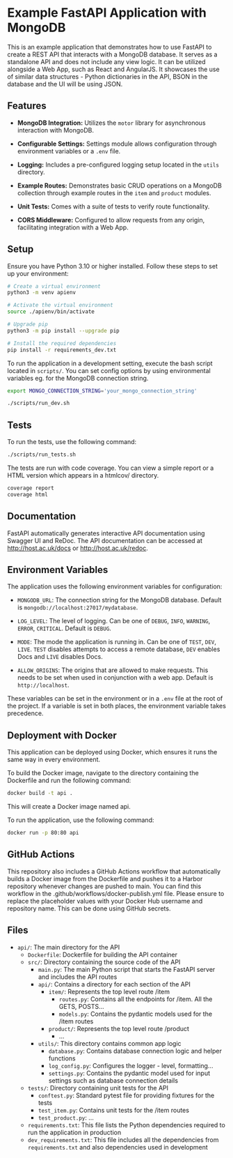 # Example FastAPI Application with MongoDB

This is an example application that demonstrates how to use FastAPI to create a REST API that interacts with a MongoDB database. It serves as a standalone API and does not include any view logic. It can be utilized alongside a Web App, such as React and AngularJS. It showcases the use of similar data structures - Python dictionaries in the API, BSON in the database and the UI will be using JSON.

## Features

- **MongoDB Integration:** Utilizes the `motor` library for asynchronous interaction with MongoDB.

- **Configurable Settings:** Settings module allows configuration through environment variables or a `.env` file.

- **Logging:** Includes a pre-configured logging setup located in the `utils` directory.

- **Example Routes:** Demonstrates basic CRUD operations on a MongoDB collection through example routes in the `item` and `product` modules.

- **Unit Tests:** Comes with a suite of tests to verify route functionality.

- **CORS Middleware:** Configured to allow requests from any origin, facilitating integration with a Web App.

## Setup

Ensure you have Python 3.10 or higher installed. Follow these steps to set up your environment:

```bash
# Create a virtual environment
python3 -m venv apienv

# Activate the virtual environment
source ./apienv/bin/activate

# Upgrade pip
python3 -m pip install --upgrade pip

# Install the required dependencies
pip install -r requirements_dev.txt
```

To run the application in a development setting, execute the bash script located in `scripts/`. You can set config options by using environmental variables eg. for the MongoDB connection string.

```bash
export MONGO_CONNECTION_STRING='your_mongo_connection_string'

./scripts/run_dev.sh
```

## Tests
To run the tests, use the following command:

```bash
./scripts/run_tests.sh
```

The tests are run with code coverage. You can view a simple report or a HTML version which appears in a htmlcov/ directory.


```bash
coverage report
coverage html
```

## Documentation
FastAPI automatically generates interactive API documentation using Swagger UI and ReDoc. The API documentation can be accessed at http://host.ac.uk/docs or http://host.ac.uk/redoc.


## Environment Variables

The application uses the following environment variables for configuration:

- `MONGODB_URL`: The connection string for the MongoDB database. Default is `mongodb://localhost:27017/mydatabase`.

- `LOG_LEVEL`: The level of logging. Can be one of `DEBUG`, `INFO`, `WARNING`, `ERROR`, `CRITICAL`. Default is `DEBUG`.

- `MODE`: The mode the application is running in. Can be one of `TEST`, `DEV`, `LIVE`. `TEST` disables attempts to access a remote database, `DEV` enables Docs and `LIVE` disables Docs.

- `ALLOW_ORIGINS`: The origins that are allowed to make requests. This needs to be set when used in conjunction with a web app. Default is `http://localhost`.

These variables can be set in the environment or in a `.env` file at the root of the project. If a variable is set in both places, the environment variable takes precedence.


## Deployment with Docker

This application can be deployed using Docker, which ensures it runs the same way in every environment.

To build the Docker image, navigate to the directory containing the Dockerfile and run the following command:

```bash
docker build -t api .
```

This will create a Docker image named api. 

To run the application, use the following command:

```bash
docker run -p 80:80 api
```

## GitHub Actions

This repository also includes a GitHub Actions workflow that automatically builds a Docker image from the Dockerfile and pushes it to a Harbor repository whenever changes are pushed to main. You can find this workflow in the .github/workflows/docker-publish.yml file. Please ensure to replace the placeholder values with your Docker Hub username and repository name. This can be done using GitHub secrets.

## Files

- `api/`: The main directory for the API
  - `Dockerfile`: Dockerfile for building the API container
  - `src/`: Directory containing the source code of the API
    - `main.py`: The main Python script that starts the FastAPI server and includes the API routes
    - `api/`: Contains a directory for each section of the API
      - `item/`: Represents the top level route /item
        - `routes.py`: Contains all the endpoints for /item. All the GETS, POSTS...
        - `models.py`: Contains the pydantic models used for the /item routes
      - `product/`: Represents the top level route /product
        - ...
    - `utils/`: This directory contains common app logic
      - `database.py`: Contains database connection logic and helper functions
      - `log_config.py`: Configures the logger - level, formatting...
      - `settings.py`: Contains the pydantic model used for input settings such as database connection details
  - `tests/`: Directory containing unit tests for the API
    - `conftest.py`: Standard pytest file for providing fixtures for the tests
    - `test_item.py`: Contains unit tests for the /item routes
    - `test_product.py`: ...
  - `requirements.txt`: This file lists the Python dependencies required to run the application in production
  - `dev_requirements.txt`: This file includes all the dependencies from `requirements.txt` and also dependencies used in development